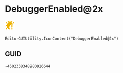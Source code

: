 # DebuggerEnabled@2x
![](/img/DebuggerEnabled@2x.png)

``` CSharp
EditorGUIUtility.IconContent("DebuggerEnabled@2x")
```
## GUID
```
-4502338348980926644
```
